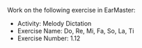 Work on the following exercise in EarMaster:
- Activity: Melody Dictation
- Exercise Name: Do, Re, Mi, Fa, So, La, Ti
- Exercise Number: 1.12
